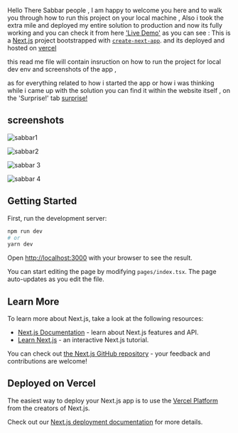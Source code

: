 Hello There Sabbar people , 
I am happy to welcome you here and to walk you through how to run this project on your local machine , 
Also i took the extra mile and deployed my entire solution to production and now its fully working and you can check it from here ['Live Demo'](https://sabbarweatherapp.vercel.app/)
as you can see : This is a [Next.js](https://nextjs.org/) project bootstrapped with [`create-next-app`](https://github.com/vercel/next.js/tree/canary/packages/create-next-app). and its deployed and hosted on [vercel](https://vercel.com)

this read me file will contain insruction on how to run the project for local dev env and screenshots of the app , 

as for everything related to how i started the app or how i was thinking while i came up with the solution you can find it within the website itself , on the 'Surprise!' tab [surprise!](https://sabbarweatherapp.vercel.app/explanation)

## screenshots 

![sabbar1](https://user-images.githubusercontent.com/26660809/227757582-da74d283-09ab-4ff7-a17c-1e47c8f8135c.png)

![sabbar2](https://user-images.githubusercontent.com/26660809/227757587-3aeb955e-aa65-4a8a-9119-55ddbb7f6303.png)

![sabbar 3](https://user-images.githubusercontent.com/26660809/227757595-215b8b0c-e6a0-4ddd-9785-aecd602032b1.png)

![sabbar 4](https://user-images.githubusercontent.com/26660809/227757606-17f62876-dc44-418f-abc9-ec2ff356254f.png)

## Getting Started

First, run the development server:

```bash
npm run dev
# or
yarn dev
```

Open [http://localhost:3000](http://localhost:3000) with your browser to see the result.

You can start editing the page by modifying `pages/index.tsx`. The page auto-updates as you edit the file.

## Learn More

To learn more about Next.js, take a look at the following resources:

- [Next.js Documentation](https://nextjs.org/docs) - learn about Next.js features and API.
- [Learn Next.js](https://nextjs.org/learn) - an interactive Next.js tutorial.

You can check out [the Next.js GitHub repository](https://github.com/vercel/next.js/) - your feedback and contributions are welcome!

## Deployed on Vercel

The easiest way to deploy your Next.js app is to use the [Vercel Platform](https://vercel.com/new?utm_medium=default-template&filter=next.js&utm_source=create-next-app&utm_campaign=create-next-app-readme) from the creators of Next.js.

Check out our [Next.js deployment documentation](https://nextjs.org/docs/deployment) for more details.




